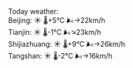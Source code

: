 Today weather:  
Beijing: ☀️ 🌡️+5°C 🌬️→22km/h  
Tianjin: ☀️ 🌡️-1°C 🌬️↘23km/h  
Shijiazhuang: ☀️ 🌡️+9°C 🌬️→26km/h  
Tangshan: ☀️ 🌡️-2°C 🌬️→16km/h  
